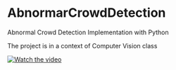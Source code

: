 # AbnormarCrowdDetection
Abnormal Crowd Detection Implementation with Python

The project is in a context of Computer Vision class

[![Watch the video](http://img.youtube.com/vi/_QlV3Y2T-W0/0.jpg)](https://www.youtube.com/watch?v=_QlV3Y2T-W0)
